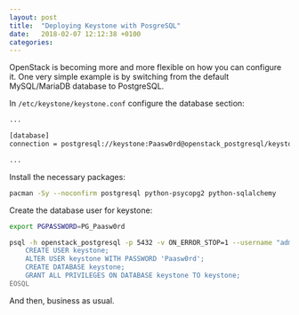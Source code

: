 ```yaml
---
layout: post
title:  "Deploying Keystone with PosgreSQL"
date:   2018-02-07 12:12:38 +0100
categories:
---
```


OpenStack is becoming more and more flexible on how you can configure it. One very simple example is by switching from the default MySQL/MariaDB database to PostgreSQL.

In `/etc/keystone/keystone.conf` configure the database section:

```bash
...

[database]
connection = postgresql://keystone:Paasw0rd@openstack_postgresql/keystone

...
```

Install the necessary packages:

```bash
pacman -Sy --noconfirm postgresql python-psycopg2 python-sqlalchemy
```

Create the database user for keystone:

```bash
export PGPASSWORD=PG_Paasw0rd

psql -h openstack_postgresql -p 5432 -v ON_ERROR_STOP=1 --username "admin" <<-EOSQL
    CREATE USER keystone;
    ALTER USER keystone WITH PASSWORD 'Paasw0rd';
    CREATE DATABASE keystone;
    GRANT ALL PRIVILEGES ON DATABASE keystone TO keystone;
EOSQL
```

And then, business as usual.